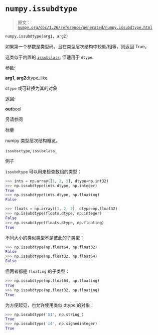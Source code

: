 # `numpy.issubdtype`

> 原文：[`numpy.org/doc/1.26/reference/generated/numpy.issubdtype.html`](https://numpy.org/doc/1.26/reference/generated/numpy.issubdtype.html)

```py
numpy.issubdtype(arg1, arg2)
```

如果第一个参数是类型码，且在类型层次结构中较低/相等，则返回 True。

这类似于内置的 [`issubclass`](https://docs.python.org/3/library/functions.html#issubclass "(在 Python v3.11 中)"), 但适用于 `dtype`.

参数:

**arg1, arg2**dtype_like

`dtype` 或可转换为其的对象

返回:

**out**bool

另请参阅

标量

numpy 类型层次结构概览。

`issubsctype`, `issubclass_`

例子

`issubdtype` 可以用来检查数组的类型：

```py
>>> ints = np.array([1, 2, 3], dtype=np.int32)
>>> np.issubdtype(ints.dtype, np.integer)
True
>>> np.issubdtype(ints.dtype, np.floating)
False 
```

```py
>>> floats = np.array([1, 2, 3], dtype=np.float32)
>>> np.issubdtype(floats.dtype, np.integer)
False
>>> np.issubdtype(floats.dtype, np.floating)
True 
```

不同大小的类似类型不是彼此的子类型：

```py
>>> np.issubdtype(np.float64, np.float32)
False
>>> np.issubdtype(np.float32, np.float64)
False 
```

但两者都是 `floating` 的子类型：

```py
>>> np.issubdtype(np.float64, np.floating)
True
>>> np.issubdtype(np.float32, np.floating)
True 
```

为方便起见，也允许使用类似 dtype 的对象：

```py
>>> np.issubdtype('S1', np.string_)
True
>>> np.issubdtype('i4', np.signedinteger)
True 
```
